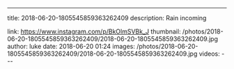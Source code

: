 ---
title: 2018-06-20-1805545859363262409
description: Rain incoming

link: https://www.instagram.com/p/BkOlmSVBk_J
thumbnail: /photos/2018-06-20-1805545859363262409/2018-06-20-1805545859363262409.jpg
author: luke
date: 2018-06-20 01:24
images: /photos/2018-06-20-1805545859363262409/2018-06-20-1805545859363262409.jpg
videos: ---
